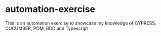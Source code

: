 # automation-exercise
This is an automation exercise to showcase my knowledge of CYPRESS, CUCUMBER, POM, BDD and Typescript

